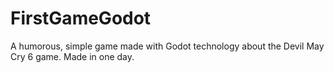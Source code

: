 # FirstGameGodot
A humorous, simple game made with Godot technology about the Devil May Cry 6 game. Made in one day.

